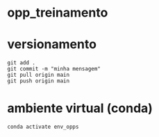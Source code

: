 # opp_treinamento


# versionamento

```
git add .
git commit -m "minha mensagem"
git pull origin main
git push origin main
```

# ambiente virtual (conda)
```
conda activate env_opps
``` 
